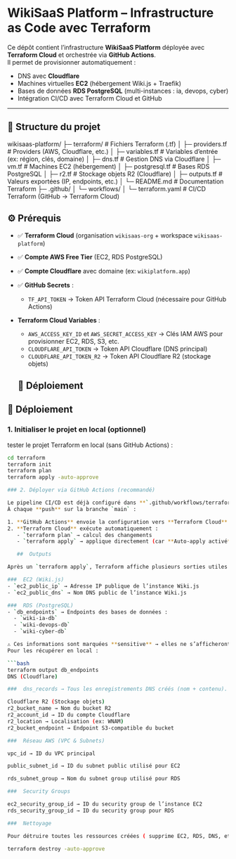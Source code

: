 #  WikiSaaS Platform – Infrastructure as Code avec Terraform

Ce dépôt contient l’infrastructure **WikiSaaS Platform** déployée avec **Terraform Cloud** et orchestrée via **GitHub Actions**.  
Il permet de provisionner automatiquement :

-  DNS avec **Cloudflare**  
-  Machines virtuelles **EC2** (hébergement Wiki.js + Traefik)  
-  Bases de données **RDS PostgreSQL** (multi-instances : ia, devops, cyber)  
-  Intégration CI/CD avec Terraform Cloud et GitHub  

---

## 📂 Structure du projet

wikisaas-platform/
├─ terraform/ # Fichiers Terraform (.tf)
│ ├─ providers.tf # Providers (AWS, Cloudflare, etc.)
│ ├─ variables.tf # Variables d’entrée (ex: région, clés, domaine)
│ ├─ dns.tf # Gestion DNS via Cloudflare
│ ├─ vm.tf # Machines EC2 (hébergement)
│ ├─ postgresql.tf # Bases RDS PostgreSQL
│ ├─ r2.tf # Stockage objets R2 (Cloudflare)
│ ├─ outputs.tf # Valeurs exportées (IP, endpoints, etc.)
│ └─ README.md # Documentation Terraform
├─ .github/
│ └─ workflows/
│ └─ terraform.yaml # CI/CD Terraform (GitHub → Terraform Cloud)

## ⚙️ Prérequis

- ✅ **Terraform Cloud** (organisation `wikisaas-org` + workspace `wikisaas-platform`)  
- ✅ **Compte AWS Free Tier** (EC2, RDS PostgreSQL)  
- ✅ **Compte Cloudflare** avec domaine (ex: `wikiplatform.app`)  
- ✅ **GitHub Secrets** :
  - `TF_API_TOKEN` → Token API Terraform Cloud (nécessaire pour GitHub Actions)

- **Terraform Cloud Variables** :
  - `AWS_ACCESS_KEY_ID` et `AWS_SECRET_ACCESS_KEY` → Clés IAM AWS pour provisionner EC2, RDS, S3, etc.
  - `CLOUDFLARE_API_TOKEN` → Token API Cloudflare (DNS principal)
  - `CLOUDFLARE_API_TOKEN_R2` → Token API Cloudflare R2 (stockage objets)
  ## 🚀 Déploiement

 ## 🚀 Déploiement

### 1. Initialiser le projet en local (optionnel)
tester le  projet Terraform en local (sans GitHub Actions) :  
```bash
cd terraform
terraform init
terraform plan
terraform apply -auto-approve

### 2. Déployer via GitHub Actions (recommandé)

Le pipeline CI/CD est déjà configuré dans **`.github/workflows/terraform.yaml`**.  
À chaque **push** sur la branche `main` :

1. **GitHub Actions** envoie la configuration vers **Terraform Cloud**.  
2. **Terraform Cloud** exécute automatiquement :  
   - `terraform plan` → calcul des changements  
   - `terraform apply` → applique directement (car **Auto-apply activé**)  

   ##  Outputs

Après un `terraform apply`, Terraform affiche plusieurs sorties utiles :  

###  EC2 (Wiki.js)
- `ec2_public_ip` → Adresse IP publique de l’instance Wiki.js  
- `ec2_public_dns` → Nom DNS public de l’instance Wiki.js  

###  RDS (PostgreSQL)
- `db_endpoints` → Endpoints des bases de données :  
  - `wiki-ia-db`  
  - `wiki-devops-db`  
  - `wiki-cyber-db`  

⚠️ Ces informations sont marquées **sensitive** → elles ne s’afficheront pas en clair dans Terraform Cloud.  
Pour les récupérer en local :  

```bash
terraform output db_endpoints
DNS (Cloudflare)

###  dns_records → Tous les enregistrements DNS créés (nom + contenu).

Cloudflare R2 (Stockage objets)
r2_bucket_name → Nom du bucket R2
r2_account_id → ID du compte Cloudflare
r2_location → Localisation (ex: WNAM)
r2_bucket_endpoint → Endpoint S3-compatible du bucket

###  Réseau AWS (VPC & Subnets)

vpc_id → ID du VPC principal

public_subnet_id → ID du subnet public utilisé pour EC2

rds_subnet_group → Nom du subnet group utilisé pour RDS

###  Security Groups

ec2_security_group_id → ID du security group de l’instance EC2
rds_security_group_id → ID du security group pour RDS

###  Nettoyage

Pour détruire toutes les ressources créées ( supprime EC2, RDS, DNS, etc.) :

terraform destroy -auto-approve
